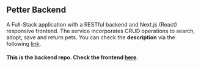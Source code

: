## Petter Backend

A Full-Stack application with a RESTful backend and Next.js (React) responsive frontend. The service incorporates CRUD operations to search, adopt, save and return pets.
You can check the **description** via the following [link](https://evaniukov.com/p/rRRBcAqo-pet-adoption-service).
#### This is the backend repo. Check the frontend [here](https://github.com/evgenii-vaniukov/petter-client).
